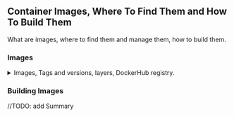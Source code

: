 <!--
ignore these words in spell check for this file
// cSpell:ignore
-->

## Container Images, Where To Find Them and How To Build Them

<!-- <details> -->
<summary>
What are images, where to find them and manage them, how to build them.
</summary>

### Images

<details>
<summary>
Images, Tags and versions, layers, DockerHub registry.
</summary>

An Image is:

> - App binaries and dependencies.
> - Metadata about the image data and how to run the image.
> - "An Image is an ordered collection of root filesystem changes and the corresponding execution parameters for use within a a container runtime."
> - The image isn't a complete OS, no kernel, no kernel modules (e.g. drivers)
> - Can be as small as one file (like golang static library) or as big as several GB, like ubuntu or mysql packages.

#### The Mighty Hub: Using Docker Hub Registry Images

<details>
<summary>
Introducing DockerHub, the default image repository.
</summary>

basics of dockerHub, where to find images, what types of them there are.

lets look at docker hun and search for _"nginx"_, we should always start with the 'official' version of the image. there can be only one 'official' image, images have versions, the mainline, the stable. images are tagged (not named)

downloading images. we can specify the tag we want to download, in development, we can use the latest or the stable version, but for production, we should specify the
exact version, so our users get what we want them to get, and not use an updated version which might break our app.

```sh
docker image ls
docker image pull nginx
docker image pull nginx:1.11.9 # a specific version
docker image pull nginx:latest # a specific version, tag latest
docker image pull nginx:stable-alpine # a specific version, tagged
docker image ls # same image ID, not actual copies

```

alpine is a distribution of linux that's very very small, so the alpine versions come from that and tend to be much smaller. just like github, we can create our own images based on those of others. we can see the number of pulls and stars. we can also inspect the source code itself.

pressing 'explore' will show us the most common images

</details>

#### Images and Their Layers: Discover the Image Cache

<details>
<summary>
How are images layered. layers are changeset.
</summary>

Image layers, how docker works, the union file system, changes from the file system. the _history_, _inspect_ commands. copy on write concept.

```sh
docker image ls
docker image history nginx
```

every image stars with a blank history 'scratch', every change is a new layer. changes can be copying files, adding meta data, etc...
the first layer is the OS, the second layer can be getting an package, and the third can be setting a environment variable, it can also be creating a file.

if we have more than one image using the same basic layer, then we only need to store the changes from that layer, we don't need to store the entire chain from zero. this is the concept of **Image cache**. each layer has a unique SHA. each unique layer is stored only once. we don't need to get the same basic layers for each image.

with containers, we create a new read/write layer on top of the image. the image is read only when facing the container. they cannot change it. if they try to change it, the docker performs _copy on write_, it duplicates the file and stores the duplication on the container.

```sh
docker image inspect nginx
```

</details>

#### Image Tagging and Pushing to Docker Hub

<!-- <details> -->
<summary>
//TODO: add Summary
</summary>

images don't have names actually. we usually refer to them by "\<user>/\<repo>:\<tag>". official images don't have the 'user' data.

```sh
docker image ls
```

the tag isn't a build version, it's like a github tag, it's like a marker of a node, it can be anything, they are labels for image id.

```sh
docker image tag nginx usr/nginx #create a new image based on that image
docker login #login to hub
cat ./docker/config.json #see login
docker image push usr/nginx # push to registry
```

if the images already exist, they won't be pushed or pulled. this is how we save space.

</details>

</details>

### Building Images

<!-- <details> -->
<summary>
//TODO: add Summary
</summary>

</details>

##

</details>

